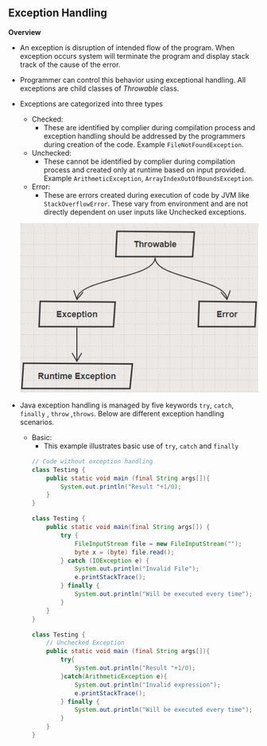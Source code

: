 ## Exception Handling

**Overview**
- An exception is disruption of intended flow of the program. When exception occurs system will terminate the program and display stack track of the cause of the error.
- Programmer can control this behavior using exceptional handling. All exceptions are child classes of *Throwable* class.
- Exceptions are categorized into three types
  - Checked:
    - These are identified by complier during compilation process and exception handling should be addressed by the programmers during creation of the code. Example `FileNotFoundException`.
  - Unchecked:
    - These cannot be identified by complier during compilation process and created only at runtime based on input provided. Example `ArithmeticException`, `ArrayIndexOutOfBoundsException`.
  - Error:
    - These are errors created during execution of code by JVM like `StackOverflowError`. These vary from environment and are not directly dependent on user inputs like Unchecked exceptions.

  ![](../01-Images/10-ExceptionHandling.png)
- Java exception handling is managed by five keywords `try`, `catch`, `finally` , `throw` ,`throws`. Below are different exception handling scenarios.
  - Basic: 
    - This example illustrates basic use of `try`, `catch` and `finally`
    ```java
    // Code without exception handling
    class Testing {
        public static void main (final String args[]){
            System.out.println("Result "+1/0);
        }
    }
    ```
    ```java
    class Testing {
        public static void main(final String args[]) {
            try {
                FileInputStream file = new FileInputStream("");
                byte x = (byte) file.read();
            } catch (IOException e) {
                System.out.println("Invalid File");
                e.printStackTrace();
            } finally {
                System.out.println("Will be executed every time");
            }
        }
    }
    ```
    ```java
    class Testing {
        // Unchecked Exception
        public static void main (final String args[]){
            try{
                System.out.println("Result "+1/0);
            }catch(ArithmeticException e){
                System.out.println("Invalid expression");
                e.printStackTrace();
            } finally {
                System.out.println("Will be executed every time");
            }
        }
    }
    ```
    ```java
    ```